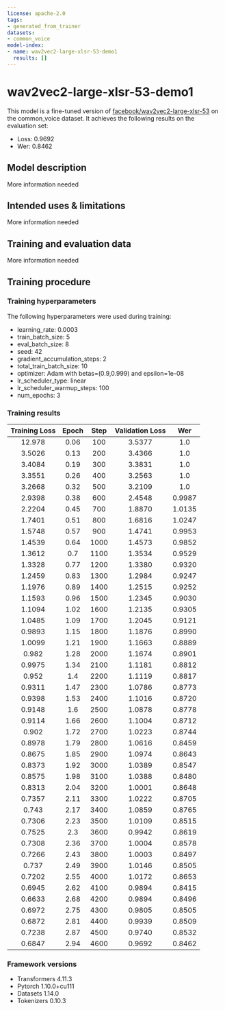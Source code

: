 ```yaml
---
license: apache-2.0
tags:
- generated_from_trainer
datasets:
- common_voice
model-index:
- name: wav2vec2-large-xlsr-53-demo1
  results: []
---
```


<!-- This model card has been generated automatically according to the information the Trainer had access to. You
should probably proofread and complete it, then remove this comment. -->

# wav2vec2-large-xlsr-53-demo1

This model is a fine-tuned version of [facebook/wav2vec2-large-xlsr-53](https://huggingface.co/facebook/wav2vec2-large-xlsr-53) on the common_voice dataset.
It achieves the following results on the evaluation set:
- Loss: 0.9692
- Wer: 0.8462

## Model description

More information needed

## Intended uses & limitations

More information needed

## Training and evaluation data

More information needed

## Training procedure

### Training hyperparameters

The following hyperparameters were used during training:
- learning_rate: 0.0003
- train_batch_size: 5
- eval_batch_size: 8
- seed: 42
- gradient_accumulation_steps: 2
- total_train_batch_size: 10
- optimizer: Adam with betas=(0.9,0.999) and epsilon=1e-08
- lr_scheduler_type: linear
- lr_scheduler_warmup_steps: 100
- num_epochs: 3

### Training results

| Training Loss | Epoch | Step | Validation Loss | Wer    |
|:-------------:|:-----:|:----:|:---------------:|:------:|
| 12.978        | 0.06  | 100  | 3.5377          | 1.0    |
| 3.5026        | 0.13  | 200  | 3.4366          | 1.0    |
| 3.4084        | 0.19  | 300  | 3.3831          | 1.0    |
| 3.3551        | 0.26  | 400  | 3.2563          | 1.0    |
| 3.2668        | 0.32  | 500  | 3.2109          | 1.0    |
| 2.9398        | 0.38  | 600  | 2.4548          | 0.9987 |
| 2.2204        | 0.45  | 700  | 1.8870          | 1.0135 |
| 1.7401        | 0.51  | 800  | 1.6816          | 1.0247 |
| 1.5748        | 0.57  | 900  | 1.4741          | 0.9953 |
| 1.4539        | 0.64  | 1000 | 1.4573          | 0.9852 |
| 1.3612        | 0.7   | 1100 | 1.3534          | 0.9529 |
| 1.3328        | 0.77  | 1200 | 1.3380          | 0.9320 |
| 1.2459        | 0.83  | 1300 | 1.2984          | 0.9247 |
| 1.1976        | 0.89  | 1400 | 1.2515          | 0.9252 |
| 1.1593        | 0.96  | 1500 | 1.2345          | 0.9030 |
| 1.1094        | 1.02  | 1600 | 1.2135          | 0.9305 |
| 1.0485        | 1.09  | 1700 | 1.2045          | 0.9121 |
| 0.9893        | 1.15  | 1800 | 1.1876          | 0.8990 |
| 1.0099        | 1.21  | 1900 | 1.1663          | 0.8889 |
| 0.982         | 1.28  | 2000 | 1.1674          | 0.8901 |
| 0.9975        | 1.34  | 2100 | 1.1181          | 0.8812 |
| 0.952         | 1.4   | 2200 | 1.1119          | 0.8817 |
| 0.9311        | 1.47  | 2300 | 1.0786          | 0.8773 |
| 0.9398        | 1.53  | 2400 | 1.1016          | 0.8720 |
| 0.9148        | 1.6   | 2500 | 1.0878          | 0.8778 |
| 0.9114        | 1.66  | 2600 | 1.1004          | 0.8712 |
| 0.902         | 1.72  | 2700 | 1.0223          | 0.8744 |
| 0.8978        | 1.79  | 2800 | 1.0616          | 0.8459 |
| 0.8675        | 1.85  | 2900 | 1.0974          | 0.8643 |
| 0.8373        | 1.92  | 3000 | 1.0389          | 0.8547 |
| 0.8575        | 1.98  | 3100 | 1.0388          | 0.8480 |
| 0.8313        | 2.04  | 3200 | 1.0001          | 0.8648 |
| 0.7357        | 2.11  | 3300 | 1.0222          | 0.8705 |
| 0.743         | 2.17  | 3400 | 1.0859          | 0.8765 |
| 0.7306        | 2.23  | 3500 | 1.0109          | 0.8515 |
| 0.7525        | 2.3   | 3600 | 0.9942          | 0.8619 |
| 0.7308        | 2.36  | 3700 | 1.0004          | 0.8578 |
| 0.7266        | 2.43  | 3800 | 1.0003          | 0.8497 |
| 0.737         | 2.49  | 3900 | 1.0146          | 0.8505 |
| 0.7202        | 2.55  | 4000 | 1.0172          | 0.8653 |
| 0.6945        | 2.62  | 4100 | 0.9894          | 0.8415 |
| 0.6633        | 2.68  | 4200 | 0.9894          | 0.8496 |
| 0.6972        | 2.75  | 4300 | 0.9805          | 0.8505 |
| 0.6872        | 2.81  | 4400 | 0.9939          | 0.8509 |
| 0.7238        | 2.87  | 4500 | 0.9740          | 0.8532 |
| 0.6847        | 2.94  | 4600 | 0.9692          | 0.8462 |


### Framework versions

- Transformers 4.11.3
- Pytorch 1.10.0+cu111
- Datasets 1.14.0
- Tokenizers 0.10.3
